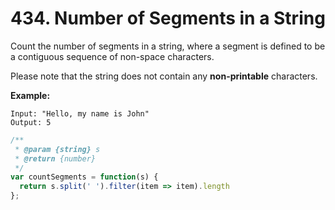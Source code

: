 # 434. Number of Segments in a String

Count the number of segments in a string, where a segment is defined to be a contiguous sequence of non-space characters.

Please note that the string does not contain any **non-printable** characters.

**Example:**
```
Input: "Hello, my name is John"
Output: 5
```

```javascript
/**
 * @param {string} s
 * @return {number}
 */
var countSegments = function(s) {
  return s.split(' ').filter(item => item).length
};
```
